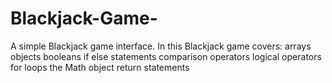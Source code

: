 # Blackjack-Game-
A simple Blackjack game interface. 
In this Blackjack game covers:
  arrays
  objects
  booleans
  if else statements 
  comparison operators
  logical operators
  for loops
  the Math object
  return statements 
